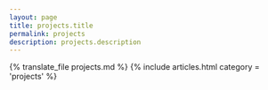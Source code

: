 ```yaml
---
layout: page
title: projects.title
permalink: projects
description: projects.description
---
```

{% translate_file projects.md %}
{% include articles.html category = 'projects' %}
